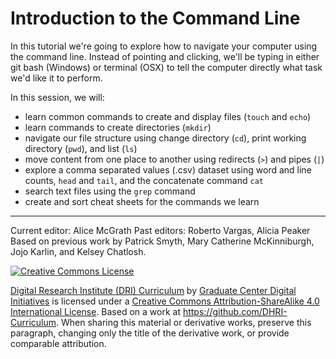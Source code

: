 # Introduction to the Command Line

In this tutorial we're going to explore how to navigate your computer using the command line. Instead of pointing and clicking, we'll be typing in either git bash (Windows) or terminal (OSX) to tell the computer directly what task we'd like it to perform.

In this session, we will:

- learn common commands to create and display files (`touch` and `echo`)
- learn commands to create directories (`mkdir`)
- navigate our file structure using change directory (`cd`), print working directory (`pwd`), and list (`ls`)
- move content from one place to another using redirects (`>`) and pipes (`|`)
- explore a comma separated values (.csv) dataset using word and line counts, `head` and `tail`, and the concatenate command `cat`
- search text files using the `grep` command
- create and sort cheat sheets for the commands we learn


-----
Current editor: Alice McGrath
Past editors: Roberto Vargas, Alicia Peaker 
Based on previous work by Patrick Smyth, Mary Catherine McKinniburgh, Jojo Karlin, and Kelsey Chatlosh.

[![Creative Commons License](https://i.creativecommons.org/l/by-sa/4.0/88x31.png)](http://creativecommons.org/licenses/by-sa/4.0/)

[Digital Research Institute (DRI) Curriculum](http://purl.org/dc/terms/) by [Graduate Center Digital Initiatives](https://gcdi.commons.gc.cuny.edu/) is licensed under a [Creative Commons Attribution-ShareAlike 4.0 International License](http://creativecommons.org/licenses/by-sa/4.0/). Based on a work at <https://github.com/DHRI-Curriculum>. When sharing this material or derivative works, preserve this paragraph, changing only the title of the derivative work, or provide comparable attribution.
